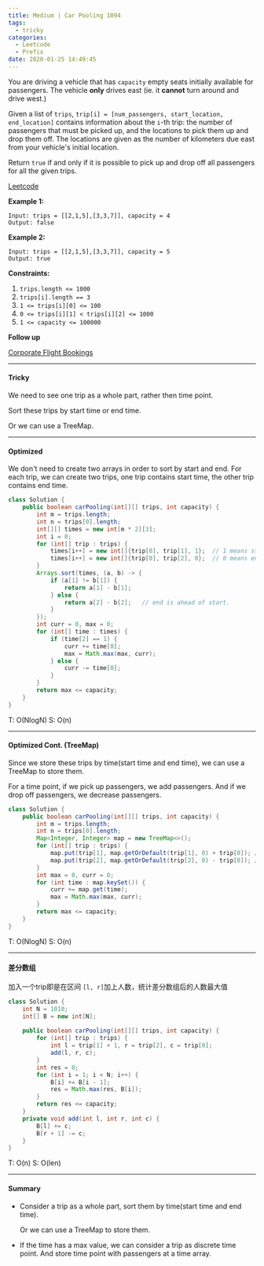 ```yaml
---
title: Medium | Car Pooling 1094	
tags:
  - tricky
categories:
  - Leetcode
  - Prefix
date: 2020-01-25 14:49:45
---
```


You are driving a vehicle that has `capacity` empty seats initially available for passengers.  The vehicle **only** drives east (ie. it **cannot** turn around and drive west.)

Given a list of `trips`, `trip[i] = [num_passengers, start_location, end_location]` contains information about the `i`-th trip: the number of passengers that must be picked up, and the locations to pick them up and drop them off.  The locations are given as the number of kilometers due east from your vehicle's initial location.

Return `true` if and only if it is possible to pick up and drop off all passengers for all the given trips. 

[Leetcode](https://leetcode.com/problems/car-pooling/)

<!--more-->

**Example 1:**

```
Input: trips = [[2,1,5],[3,3,7]], capacity = 4
Output: false
```

**Example 2:**

```
Input: trips = [[2,1,5],[3,3,7]], capacity = 5
Output: true
```

**Constraints:**

1. `trips.length <= 1000`
2. `trips[i].length == 3`
3. `1 <= trips[i][0] <= 100`
4. `0 <= trips[i][1] < trips[i][2] <= 1000`
5. `1 <= capacity <= 100000`

**Follow up**

[Corporate Flight Bookings](https://leetcode.com/problems/corporate-flight-bookings/)

---

#### Tricky 

We need to see one trip as a whole part, rather then time point.

Sort these trips by start time or end time.

Or we can use a TreeMap.

---

#### Optimized

We don't need to create two arrays in order to sort by start and end. For each trip, we can create two trips, one trip contains start time, the other trip contains end time.

```java
class Solution {
    public boolean carPooling(int[][] trips, int capacity) {
        int m = trips.length;
        int n = trips[0].length;
        int[][] times = new int[m * 2][3];
        int i = 0;
        for (int[] trip : trips) {
            times[i++] = new int[]{trip[0], trip[1], 1};  // 1 means start
            times[i++] = new int[]{trip[0], trip[2], 0};  // 0 means end
        }
        Arrays.sort(times, (a, b) -> {
            if (a[1] != b[1]) {
                return a[1] - b[1];
            } else {
                return a[2] - b[2];   // end is ahead of start.
            }
        });
        int curr = 0, max = 0;
        for (int[] time : times) {
            if (time[2] == 1) {
                curr += time[0];
                max = Math.max(max, curr);
            } else {
                curr -= time[0];
            }
        }
        return max <= capacity;
    }
}
```

T: O(NlogN)			S: O(n)

---

#### Optimized Cont. (TreeMap)

Since we store these trips by time(start time and end time), we can use a TreeMap to store them.

For a time point, if we pick up passengers, we add passengers. And if we drop off passengers, we decrease passengers.

```java
class Solution {
    public boolean carPooling(int[][] trips, int capacity) {
        int m = trips.length;
        int n = trips[0].length;
        Map<Integer, Integer> map = new TreeMap<>();
        for (int[] trip : trips) {
            map.put(trip[1], map.getOrDefault(trip[1], 0) + trip[0]); // plus passengers
            map.put(trip[2], map.getOrDefault(trip[2], 0) - trip[0]); // minus passenger
        }
        int max = 0, curr = 0;
        for (int time : map.keySet()) {
            curr += map.get(time);
            max = Math.max(max, curr);
        }
        return max <= capacity;
    }
}
```

T: O(NlogN)		S: O(n)

---

#### 差分数组

加入一个trip即是在区间 `[l, r]`加上人数，统计差分数组后的人数最大值

```java
class Solution {
    int N = 1010;
    int[] B = new int[N];
    
    public boolean carPooling(int[][] trips, int capacity) {
        for (int[] trip : trips) {
            int l = trip[1] + 1, r = trip[2], c = trip[0];
            add(l, r, c);
        }
        int res = 0;
        for (int i = 1; i < N; i++) {
            B[i] += B[i - 1];
            res = Math.max(res, B[i]);
        }
        return res <= capacity;
    }
    private void add(int l, int r, int c) {
        B[l] += c;
        B[r + 1] -= c;
    }
}
```

T: O(n)			S: O(len)

---

#### Summary 

* Consider a trip as a whole part, sort them by time(start time and end time).

  Or we can use a TreeMap to store them.

* If the time has a max value, we can consider a trip as discrete time point. And store time point with passengers at a time array.